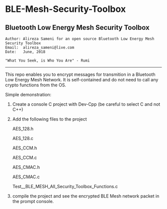 # BLE-Mesh-Security-Toolbox
Bluetooth Low Energy Mesh Security Toolbox
-----------------------------------------------------------------------------------------------
    Author: Alireza Sameni for an open source Bluetooth Low Energy Mesh Security Toolbox
    Email:  alireza_sameni@live.com
    Date:   June, 2018

    "What You Seek, is Who You Are" - Rumi
------------------------------------------------------------------------------------------------
This repo enables you to encrypt messages for transmition in a Bluetooth Low Energy Mesh Network.
It is self-contained and do not need to call any crypto functions from the OS.

Simple demonstration:
1. Create a console C project with Dev-Cpp (be careful to select C and not C++)
2. Add the following files to the project

    AES_128.h
    
    AES_128.c
    
    AES_CCM.h
    
    AES_CCM.c
    
    AES_CMAC.h
    
    AES_CMAC.c
    
    Test__BLE_MESH_All_Security_Toolbox_Functions.c
	
3. compile the project and see the encrypted BLE Mesh network packet in the prompt console.

